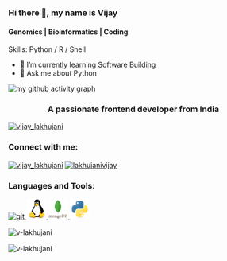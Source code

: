 ### Hi there 👋, my name is Vijay
#### Genomics | Bioinformatics | Coding

Skills: Python / R / Shell

- 🌱 I’m currently learning Software Building 
- 💬 Ask me about Python 


![my github activity graph](https://activity-graph.herokuapp.com/graph?username=v-lakhujani&bg_color=22272e&color=9BE8A8&line=9BE8A8&point=40C363&area=false&hide_border=true)

<h3 align="center">A passionate frontend developer from India</h3>

<p align="left"> <a href="https://twitter.com/vijay_lakhujani" target="blank"><img src="https://img.shields.io/twitter/follow/vijay_lakhujani?logo=twitter&style=for-the-badge" alt="vijay_lakhujani" /></a> </p>

<h3 align="left">Connect with me:</h3>
<p align="left">
<a href="https://twitter.com/vijay_lakhujani" target="blank"><img align="center" src="https://raw.githubusercontent.com/rahuldkjain/github-profile-readme-generator/master/src/images/icons/Social/twitter.svg" alt="vijay_lakhujani" height="30" width="40" /></a>
<a href="https://linkedin.com/in/lakhujanivijay" target="blank"><img align="center" src="https://raw.githubusercontent.com/rahuldkjain/github-profile-readme-generator/master/src/images/icons/Social/linked-in-alt.svg" alt="lakhujanivijay" height="30" width="40" /></a>
</p>

<h3 align="left">Languages and Tools:</h3>
<p align="left"> <a href="https://git-scm.com/" target="_blank"> <img src="https://www.vectorlogo.zone/logos/git-scm/git-scm-icon.svg" alt="git" width="40" height="40"/> </a> <a href="https://www.linux.org/" target="_blank"> <img src="https://raw.githubusercontent.com/devicons/devicon/master/icons/linux/linux-original.svg" alt="linux" width="40" height="40"/> </a> <a href="https://www.mongodb.com/" target="_blank"> <img src="https://raw.githubusercontent.com/devicons/devicon/master/icons/mongodb/mongodb-original-wordmark.svg" alt="mongodb" width="40" height="40"/> </a> <a href="https://www.python.org" target="_blank"> <img src="https://raw.githubusercontent.com/devicons/devicon/master/icons/python/python-original.svg" alt="python" width="40" height="40"/> </a> </p>

<p><img align="center" src="https://github-readme-stats.vercel.app/api/top-langs?username=v-lakhujani&show_icons=true&locale=en&layout=compact" alt="v-lakhujani" /></p>

<p><img align="center" src="https://github-readme-streak-stats.herokuapp.com/?user=v-lakhujani&" alt="v-lakhujani" /></p>
